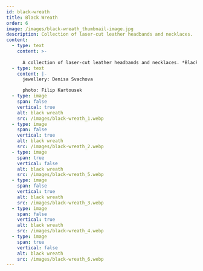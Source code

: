 ```yaml
---
id: black-wreath
title: Black Wreath
order: 6
image: /images/black-wreath_thumbnail-image.jpg
description: Collection of laser-cut leather headbands and necklaces.
content:
  - type: text
    content: >-
      
      A collection of laser-cut leather headbands and necklaces. *Black Wreath* was created during my student exchange at the Academy of Arts, Architecture and Design in Prague, Czech Republic, in 2015.
  - type: text
    content: |-
      jewellery: Denisa Svachova

      photo: Filip Kartousek
  - type: image
    span: false
    vertical: true
    alt: black wreath
    src: /images/black-wreath_1.webp
  - type: image
    span: false
    vertical: true
    alt: black wreath
    src: /images/black-wreath_2.webp
  - type: image
    span: true
    vertical: false
    alt: black wreath
    src: /images/black-wreath_5.webp
  - type: image
    span: false
    vertical: true
    alt: black wreath
    src: /images/black-wreath_3.webp
  - type: image
    span: false
    vertical: true
    alt: black wreath
    src: /images/black-wreath_4.webp
  - type: image
    span: true
    vertical: false
    alt: black wreath
    src: /images/black-wreath_6.webp
---
```

